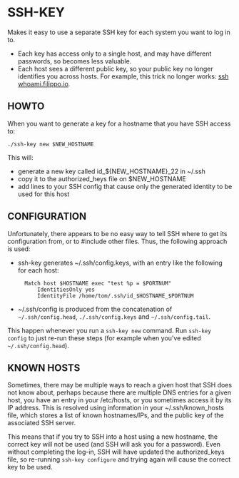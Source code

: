 # SSH-KEY

Makes it easy to use a separate SSH key for each system you want to log in to.

- Each key has access only to a single host, and may have different passwords,
  so becomes less valuable.
- Each host sees a different public key, so your public key no longer identifies
  you across hosts. For example, this trick no longer works:
  [ssh whoami.filippo.io](https://blog.filippo.io/ssh-whoami-filippo-io/).

## HOWTO

When you want to generate a key for a hostname that you have SSH access to:

    ./ssh-key new $NEW_HOSTNAME

This will:

- generate a new key called id_${NEW_HOSTNAME}_22 in ~/.ssh
- copy it to the authorized_heys file on $NEW_HOSTNAME
- add lines to your SSH config that cause only the generated identity to be
  used for this host

## CONFIGURATION

Unfortunately, there appears to be no easy way to tell SSH where to get its
configuration from, or to #include other files. Thus, the following approach is
used:

- ssh-key generates ~/.ssh/config.keys, with an entry like the following for each host:

        Match host $HOSTNAME exec "test %p = $PORTNUM"
            IdentitiesOnly yes
            IdentityFile /home/tom/.ssh/id_$HOSTNAME_$PORTNUM

- ~/.ssh/config is produced from the concatenation of `~/.ssh/config.head`,
  `./.ssh/config.keys` and `~/.ssh/config.tail`.

This happen whenever you run a `ssh-key new` command. Run `ssh-key config` to
just re-run these steps (for example when you've edited `~/.ssh/config.head`).

## KNOWN HOSTS

Sometimes, there may be multiple ways to reach a given host that SSH does not
know about, perhaps because there are multiple DNS entries for a given host,
you have an entry in your /etc/hosts, or you sometimes access it by its IP
address. This is resolved using information in your ~/.ssh/known_hosts file,
which stores a list of known hostnames/IPs, and the public key of the
associated SSH server.

This means that if you try to SSH into a host using a new hostname, the correct
key will not be used (and SSH will ask you for a password). Even without
completing the log-in, SSH will have updated the authorized_keys file, so
re-running `ssh-key configure` and trying again will cause the correct key to
be used.
